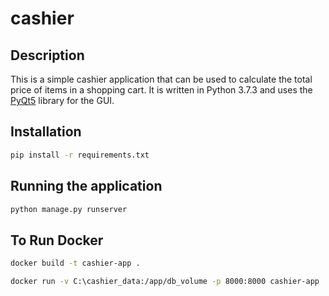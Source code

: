# cashier

## Description

This is a simple cashier application that can be used to calculate the total price of items in a shopping cart. It is written in Python 3.7.3 and uses the [PyQt5](https://pypi.org/project/PyQt5/) library for the GUI.

## Installation
```bash
pip install -r requirements.txt
```

## Running the application
```bash
python manage.py runserver
```
## To Run Docker
```bash
docker build -t cashier-app .
```

```bash
docker run -v C:\cashier_data:/app/db_volume -p 8000:8000 cashier-app
```